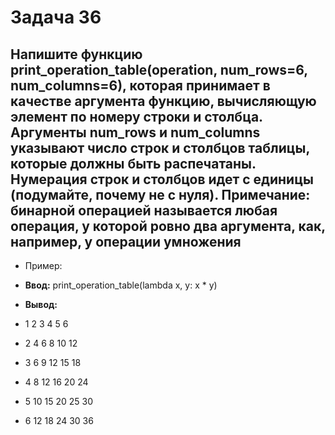 # Задача 36

## Напишите функцию print_operation_table(operation, num_rows=6, num_columns=6), которая принимает в качестве аргумента функцию, вычисляющую элемент по номеру строки и столбца. Аргументы num_rows и num_columns указывают число строк и столбцов таблицы, которые должны быть распечатаны. Нумерация строк и столбцов идет с единицы (подумайте, почему не с нуля). Примечание: бинарной операцией называется любая операция, у которой ровно два аргумента, как, например, у операции умножения

* Пример:

* **Ввод:** print_operation_table(lambda x, y: x * y)
* **Вывод:**
* 1 2 3 4 5 6

* 2 4 6 8 10 12
* 3 6 9 12 15 18
* 4 8 12 16 20 24
* 5 10 15 20 25 30
* 6 12 18 24 30 36
